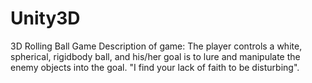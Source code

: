# Unity3D
3D Rolling Ball Game
Description of game: The player controls a white, spherical, rigidbody ball, and his/her goal is to lure and manipulate the enemy objects into the goal. "I find your lack of faith to be disturbing".
